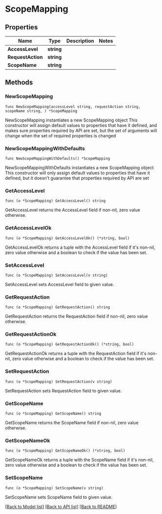 # ScopeMapping

## Properties

Name | Type | Description | Notes
------------ | ------------- | ------------- | -------------
**AccessLevel** | **string** |  | 
**RequestAction** | **string** |  | 
**ScopeName** | **string** |  | 

## Methods

### NewScopeMapping

`func NewScopeMapping(accessLevel string, requestAction string, scopeName string, ) *ScopeMapping`

NewScopeMapping instantiates a new ScopeMapping object
This constructor will assign default values to properties that have it defined,
and makes sure properties required by API are set, but the set of arguments
will change when the set of required properties is changed

### NewScopeMappingWithDefaults

`func NewScopeMappingWithDefaults() *ScopeMapping`

NewScopeMappingWithDefaults instantiates a new ScopeMapping object
This constructor will only assign default values to properties that have it defined,
but it doesn't guarantee that properties required by API are set

### GetAccessLevel

`func (o *ScopeMapping) GetAccessLevel() string`

GetAccessLevel returns the AccessLevel field if non-nil, zero value otherwise.

### GetAccessLevelOk

`func (o *ScopeMapping) GetAccessLevelOk() (*string, bool)`

GetAccessLevelOk returns a tuple with the AccessLevel field if it's non-nil, zero value otherwise
and a boolean to check if the value has been set.

### SetAccessLevel

`func (o *ScopeMapping) SetAccessLevel(v string)`

SetAccessLevel sets AccessLevel field to given value.


### GetRequestAction

`func (o *ScopeMapping) GetRequestAction() string`

GetRequestAction returns the RequestAction field if non-nil, zero value otherwise.

### GetRequestActionOk

`func (o *ScopeMapping) GetRequestActionOk() (*string, bool)`

GetRequestActionOk returns a tuple with the RequestAction field if it's non-nil, zero value otherwise
and a boolean to check if the value has been set.

### SetRequestAction

`func (o *ScopeMapping) SetRequestAction(v string)`

SetRequestAction sets RequestAction field to given value.


### GetScopeName

`func (o *ScopeMapping) GetScopeName() string`

GetScopeName returns the ScopeName field if non-nil, zero value otherwise.

### GetScopeNameOk

`func (o *ScopeMapping) GetScopeNameOk() (*string, bool)`

GetScopeNameOk returns a tuple with the ScopeName field if it's non-nil, zero value otherwise
and a boolean to check if the value has been set.

### SetScopeName

`func (o *ScopeMapping) SetScopeName(v string)`

SetScopeName sets ScopeName field to given value.



[[Back to Model list]](../README.md#documentation-for-models) [[Back to API list]](../README.md#documentation-for-api-endpoints) [[Back to README]](../README.md)


